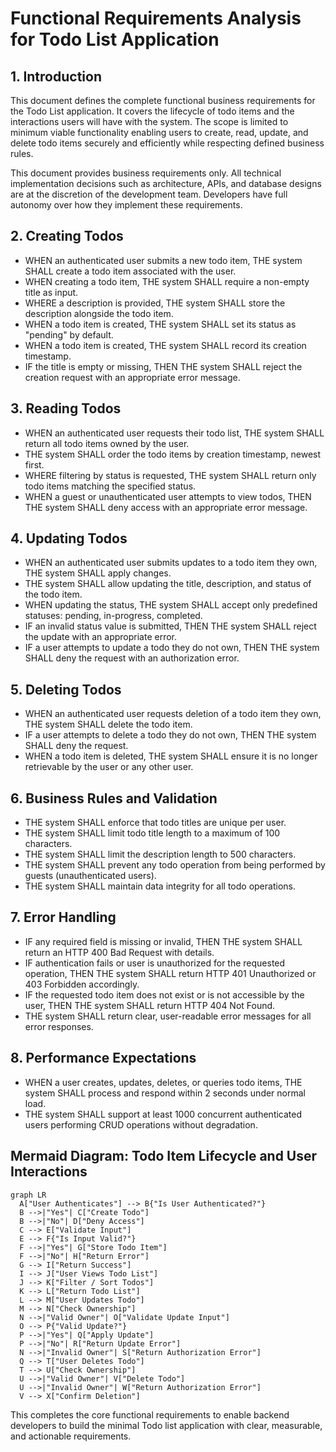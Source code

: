 # Functional Requirements Analysis for Todo List Application

## 1. Introduction
This document defines the complete functional business requirements for the Todo List application. It covers the lifecycle of todo items and the interactions users will have with the system. The scope is limited to minimum viable functionality enabling users to create, read, update, and delete todo items securely and efficiently while respecting defined business rules.

This document provides business requirements only. All technical implementation decisions such as architecture, APIs, and database designs are at the discretion of the development team. Developers have full autonomy over how they implement these requirements.

## 2. Creating Todos
- WHEN an authenticated user submits a new todo item, THE system SHALL create a todo item associated with the user.
- WHEN creating a todo item, THE system SHALL require a non-empty title as input.
- WHERE a description is provided, THE system SHALL store the description alongside the todo item.
- WHEN a todo item is created, THE system SHALL set its status as "pending" by default.
- WHEN a todo item is created, THE system SHALL record its creation timestamp.
- IF the title is empty or missing, THEN THE system SHALL reject the creation request with an appropriate error message.

## 3. Reading Todos
- WHEN an authenticated user requests their todo list, THE system SHALL return all todo items owned by the user.
- THE system SHALL order the todo items by creation timestamp, newest first.
- WHERE filtering by status is requested, THE system SHALL return only todo items matching the specified status.
- WHEN a guest or unauthenticated user attempts to view todos, THEN THE system SHALL deny access with an appropriate error message.

## 4. Updating Todos
- WHEN an authenticated user submits updates to a todo item they own, THE system SHALL apply changes.
- THE system SHALL allow updating the title, description, and status of the todo item.
- WHEN updating the status, THE system SHALL accept only predefined statuses: pending, in-progress, completed.
- IF an invalid status value is submitted, THEN THE system SHALL reject the update with an appropriate error.
- IF a user attempts to update a todo they do not own, THEN THE system SHALL deny the request with an authorization error.

## 5. Deleting Todos
- WHEN an authenticated user requests deletion of a todo item they own, THE system SHALL delete the todo item.
- IF a user attempts to delete a todo they do not own, THEN THE system SHALL deny the request.
- WHEN a todo item is deleted, THE system SHALL ensure it is no longer retrievable by the user or any other user.

## 6. Business Rules and Validation
- THE system SHALL enforce that todo titles are unique per user.
- THE system SHALL limit todo title length to a maximum of 100 characters.
- THE system SHALL limit the description length to 500 characters.
- THE system SHALL prevent any todo operation from being performed by guests (unauthenticated users).
- THE system SHALL maintain data integrity for all todo operations.

## 7. Error Handling
- IF any required field is missing or invalid, THEN THE system SHALL return an HTTP 400 Bad Request with details.
- IF authentication fails or user is unauthorized for the requested operation, THEN THE system SHALL return HTTP 401 Unauthorized or 403 Forbidden accordingly.
- IF the requested todo item does not exist or is not accessible by the user, THEN THE system SHALL return HTTP 404 Not Found.
- THE system SHALL return clear, user-readable error messages for all error responses.

## 8. Performance Expectations
- WHEN a user creates, updates, deletes, or queries todo items, THE system SHALL process and respond within 2 seconds under normal load.
- THE system SHALL support at least 1000 concurrent authenticated users performing CRUD operations without degradation.

## Mermaid Diagram: Todo Item Lifecycle and User Interactions

```mermaid
graph LR
  A["User Authenticates"] --> B{"Is User Authenticated?"}
  B -->|"Yes"| C["Create Todo"]
  B -->|"No"| D["Deny Access"]
  C --> E["Validate Input"]
  E --> F{"Is Input Valid?"}
  F -->|"Yes"| G["Store Todo Item"]
  F -->|"No"| H["Return Error"]
  G --> I["Return Success"]
  I --> J["User Views Todo List"]
  J --> K["Filter / Sort Todos"]
  K --> L["Return Todo List"]
  L --> M["User Updates Todo"]
  M --> N["Check Ownership"]
  N -->|"Valid Owner"| O["Validate Update Input"]
  O --> P{"Valid Update?"}
  P -->|"Yes"| Q["Apply Update"]
  P -->|"No"| R["Return Update Error"]
  N -->|"Invalid Owner"| S["Return Authorization Error"]
  Q --> T["User Deletes Todo"]
  T --> U["Check Ownership"]
  U -->|"Valid Owner"| V["Delete Todo"]
  U -->|"Invalid Owner"| W["Return Authorization Error"]
  V --> X["Confirm Deletion"]
```

This completes the core functional requirements to enable backend developers to build the minimal Todo list application with clear, measurable, and actionable requirements.